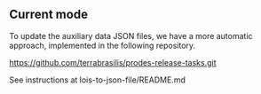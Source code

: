 ## Current mode

To update the auxiliary data JSON files, we have a more automatic approach, implemented in the following repository.

https://github.com/terrabrasilis/prodes-release-tasks.git

See instructions at lois-to-json-file/README.md

